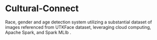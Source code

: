 # Cultural-Connect
Race, gender and age detection system utilizing a substantial dataset of images referenced from UTKFace dataset, leveraging cloud computing, Apache Spark, and Spark MLIb . 
